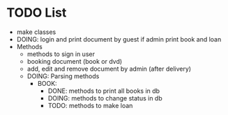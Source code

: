 # TODO List

- make classes
- DOING: login and print document by guest if admin print book and loan
- Methods
  - methods to sign in user
  - booking document (book or dvd)
  - add, edit and remove document by admin (after delivery)
  - DOING: Parsing methods
    - BOOK:
      - DONE: methods to print all books in db
      - DOING: methods to change status in db
      - TODO: methods to make loan
